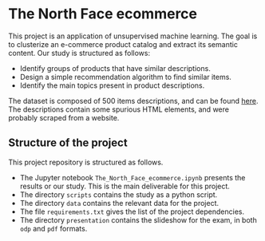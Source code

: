 # The North Face ecommerce

This project is an application of unsupervised machine learning. The goal is to clusterize an e-commerce product catalog and extract its semantic content. Our study is structured as follows:
- Identify groups of products that have similar descriptions.
- Design a simple recommendation algorithm to find similar items.
- Identify the main topics present in product descriptions.

The dataset is composed of 500 items descriptions, and can be found [here](https://www.kaggle.com/datasets/cclark/product-item-data). The descriptions contain some spurious HTML elements, and were probably scraped from a website.


## Structure of the project

This project repository is structured as follows.
- The Jupyter notebook `The_North_Face_ecommerce.ipynb` presents the results or our study. This is the main deliverable for this project.
- The directory `scripts` contains the study as a python script.
- The directory `data` contains the relevant data for the project.
- The file `requirements.txt` gives the list of the project dependencies. 
- The directory `presentation` contains the slideshow for the exam, in both `odp` and `pdf` formats.